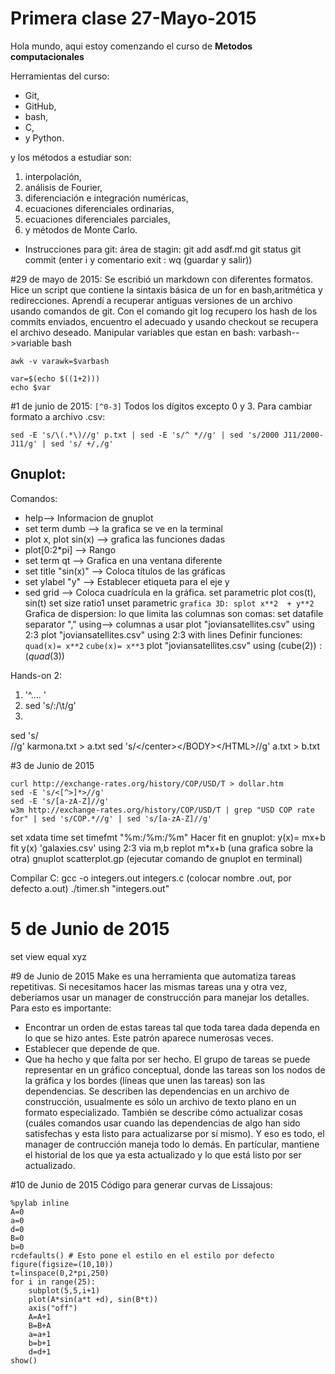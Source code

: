 # Primera clase 27-Mayo-2015
Hola mundo, aqui estoy comenzando el curso de **Metodos computacionales**

Herramientas del curso:
+ Git,
+ GitHub,
+ bash,
+ C,
+ y Python.

y los métodos a estudiar son:

1. interpolación,
2. análisis de Fourier,
3. diferenciación e integración numéricas,
4. ecuaciones diferenciales ordinarias,
5. ecuaciones diferenciales parciales,
6. y métodos de Monte Carlo.

- Instrucciones para git:
área de stagin: git add asdf.md
git status
git commit (enter i y comentario exit : wq (guardar y salir))

#29 de mayo de 2015:
Se escribió un markdown con diferentes formatos. Hice un script que contiene la sintaxis básica de un for en bash,aritmética y redirecciones. 
Aprendí a recuperar antiguas versiones de un archivo usando comandos de git. Con el comando git log recupero los hash de los commits enviados, encuentro el adecuado y usando checkout se recupera el archivo deseado.
Manipular variables que estan en bash: varbash-->variable bash
```
awk -v varawk=$varbash

var=$(echo $((1+2)))
echo $var
```

#1 de junio de 2015:
`[^0-3]` Todos los dígitos excepto 0 y 3.
Para cambiar formato a archivo .csv:
```
sed -E 's/\(.*\)//g' p.txt | sed -E 's/^ *//g' | sed 's/2000 J11/2000-J11/g' | sed 's/ +/,/g' 
```
## Gnuplot:
Comandos: 
+ help--> Informacion de gnuplot
+ set term dumb --> la grafica se ve en la terminal
+ plot x, plot sin(x) --> grafica las funciones dadas
+ plot[0:2*pi] --> Rango
+ set term qt --> Grafica en una ventana diferente
+ set title "sin(x)" --> Coloca títulos de las gráficas
+ set ylabel "y" --> Establecer etiqueta para el eje y
+ sed grid  --> Coloca cuadrícula en la gráfica.
set parametric
plot cos(t), sin(t)
set size ratio1
unset parametric
`grafica 3D: splot x**2  + y**2`
Grafica de dispersion: 
lo que limita las columnas son comas: 
set datafile separator ","
using--> columnas a usar
plot "joviansatellites.csv" using 2:3
plot "joviansatellites.csv" using 2:3 with lines
Definir funciones: 
`quad(x)= x**2`
`cube(x)= x**3`
plot "joviansatellites.csv" using (cube($2)):(quad($3))

Hands-on 2:
1. '^.... '
2. sed 's/:/\t/g'
3. 
sed 's/<BR>//g' karmona.txt > a.txt
sed 's/<\/center><\/BODY><\/HTML>//g' a.txt >  b.txt

#3 de Junio de 2015

```
curl http://exchange-rates.org/history/COP/USD/T > dollar.htm
sed -E 's/<[^>]*>//g'
sed -E 's/[a-zA-Z]//g'
w3m http://exchange-rates.org/history/COP/USD/T | grep "USD COP rate for" | sed 's/COP.*//g' | sed 's/[a-zA-Z]//g'
```
set xdata time 
set timefmt "%m:/%m:/%m"
Hacer fit en gnuplot:
y(x)= mx+b
fit y(x) 'galaxies.csv' using 2:3 via m,b
replot m*x+b (una grafica sobre la otra)
gnuplot scatterplot.gp (ejecutar comando de gnuplot en terminal)

Compilar C:
gcc -o integers.out integers.c (colocar nombre .out, por defecto a.out)
./timer.sh "integers.out"

# 5 de Junio de 2015
set view equal xyz

#9 de Junio de 2015
Make es una herramienta que automatiza tareas repetitivas. Si necesitamos hacer las mismas tareas una y otra vez, deberiamos usar un manager de construcción para manejar los detalles. Para esto es importante:
+ Encontrar un orden de estas tareas tal que toda tarea dada dependa en lo que se hizo antes. Este patrón aparece numerosas veces.
+ Establecer que depende de que.
+ Que ha hecho y que falta por ser hecho.
El grupo de tareas se puede representar en un gráfico conceptual, donde las tareas son los nodos de la gráfica y los bordes (líneas que unen las tareas) son las dependencias. Se describen las dependencias en un archivo de construcción, usualmente es sólo un archivo de texto plano en un formato especializado. También se describe cómo actualizar cosas (cuáles comandos usar cuando las dependencias de algo han sido satisfechas y esta listo para actualizarse por sí mismo). Y eso es todo, el manager de contrucción maneja todo lo demás. En partícular, mantiene el historial de los que ya esta actualizado y lo que está listo por ser actualizado.

#10 de Junio de 2015
Código para generar curvas de Lissajous: 

```
%pylab inline
A=0
a=0
d=0
B=0
b=0
rcdefaults() # Esto pone el estilo en el estilo por defecto
figure(figsize=(10,10))
t=linspace(0,2*pi,250)
for i in range(25):
    subplot(5,5,i+1)
    plot(A*sin(a*t +d), sin(B*t))
    axis("off")
    A=A+1
    B=B+A
    a=a+1
    b=b+1
    d=d+1
show()
```
